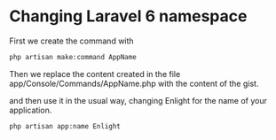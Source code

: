 # Changing Laravel 6 namespace

First we create the command with

```bash
php artisan make:command AppName
```

Then we replace the content created in the file app/Console/Commands/AppName.php with the content of the gist.

and then use it in the usual way, changing Enlight for the name of your application.

```bash
php artisan app:name Enlight
```
